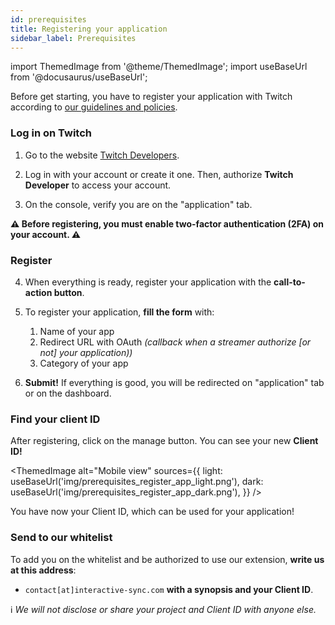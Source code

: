 ```yaml
---
id: prerequisites
title: Registering your application
sidebar_label: Prerequisites
---
```


import ThemedImage from '@theme/ThemedImage';
import useBaseUrl from '@docusaurus/useBaseUrl';

Before get starting, you have to register your application with Twitch according to [our guidelines and policies](/docs/usingtwitch#register-your-application).

### Log in on Twitch

1. Go to the website [Twitch Developers](https://dev.twitch.tv/console/apps).

2. Log in with your account or create it one. Then, authorize **Twitch Developer** to access your account.

3. On the console, verify you are on the "application" tab.

**⚠️ Before registering, you must enable two-factor authentication (2FA) on your account. ⚠️**

### Register

4. When everything is ready, register your application with the **call-to-action button**.

5. To register your application, **fill the form** with:

    1. Name of your app
    2. Redirect URL with OAuth _(callback when a streamer authorize [or not] your application))_
    3. Category of your app

6. **Submit!** If everything is good, you will be redirected on "application" tab or on the dashboard.

### Find your client ID

After registering, click on the manage button. You can see your new **Client ID!**

<ThemedImage
alt="Mobile view"
sources={{
  light: useBaseUrl('img/prerequisites_register_app_light.png'),
  dark: useBaseUrl('img/prerequisites_register_app_dark.png'),
}}
/>

You have now your Client ID, which can be used for your application!

### Send to our whitelist

To add you on the whitelist and be authorized to use our extension, **write us at this address**:

- `contact[at]interactive-sync.com` **with a synopsis and your Client ID**.


ℹ️ *We will not disclose or share your project and Client ID with anyone else.*

